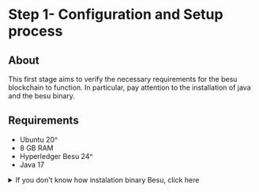 # Step 1- Configuration and Setup process
## About

This first stage aims to verify the necessary requirements for the besu blockchain to function. In particular, pay attention to the installation of java and the besu binary.

## Requirements
- Ubuntu 20^
- 8 GB RAM
- Hyperledger Besu 24^
- Java 17

<details>
  <summary> If you don't know how instalation binary Besu, click here</summary>
  - JDK version 
  In your linux terminal, do
  
  ```sh
  which java
  ```
  Expected response
  ```
   /usr/bin/java
  ```
  
  -If note, Do:
  
  ```sh
  sudo apt update
  ```
  ```sh
  sudo apt install openjdk-17-jdk
  ```
 or 

```sh
sudo apt install default-jre default-jdk
```
 ### Testing again:
  ```sh
  which java
  ```
  Expected response
  ```
   /usr/bin/java
  ```
  If note, do
 
  ```sh
  echo 'export JAVA_HOME=/usr/lib/jvm/java-17-openjdk-amd64' >> ~/.bashrc
  ```
  ```sh
  source ~/.bashrc
  ```
  And try again. 
   ```sh
  which java
  ```
  Expected response
  ```
   /usr/bin/java
  ```
  ### Installation BESU
  Choose the desired version. Pay attention to the version of java that is used. 
  
  
  ```sh
  https://besu.hyperledger.org/en/stable/private-networks/get-started/install/binary-distribution/
  ```
  ```sh
  https://github.com/hyperledger/besu/releases
  ```
  We're using version 21.10.4
  ```sh
  wget https://hyperledger.jfrog.io/artifactory/besu-binaries/besu/24.1.1/besu-24.1.1.zip
  ```
  ```sh
  unzip besu-24.1.1.zip
  ```
  Rename
  ```sh
  mv besu-24.1.1 besu  
  ```
  Test using:
  ```sh
  ls
  ```
  Output
  ```sh
  besu.autocomplete.sh  bin/  lib/  LICENSE  license-dependency.html
  ```
  Testing 
  ```sh
  besu -help
  ```
You will se something like:

```
Usage:

besu [OPTIONS] [COMMAND]

Description:

This command runs the Besu Ethereum client full node.

Options:
      --api-gas-price-blocks=<apiGasPriceBlocks>
                             Number of blocks to consider for eth_gasPrice
                               (default: 100)
      --api-gas-price-max=<apiGasPriceMax>
                             Maximum gas price for eth_gasPrice (default:
                               500000000000)
      --api-gas-price-percentile=<apiGasPricePercentile>
                             Percentile value to measure for eth_gasPrice
                               (default: 50.0)
      --auto-log-bloom-caching-enabled=<autoLogBloomCachingEnabled>
                             Enable automatic log bloom caching (default: true)
      --bonsai-historical-block-limit, 
        --bonsai-maximum-back-layers-to-load=<LONG>
                             Limit of historical layers that can be loaded with
                               BONSAI (default: 512).
 (.....) 

```
If note, try this:
  ```sh
  nano ~/.bashrc
  ```
  
  Add the following line at the end of the file, replacing "/path/to/besu/bin" with the actual path of the directory containing the Besu binary:
  ```sh
  export PATH=/thePath/besu/bin:$PATH
  ```
  ```sh
  source ~/.bashrc
  ```
</details>
